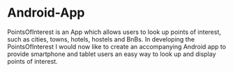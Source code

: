 # Android-App
PointsOfInterest is an App which allows users to look up points of interest, such as cities, towns, hotels, hostels and BnBs. In developing the PointsOfInterest I would now like to create an accompanying Android app to provide smartphone and tablet users an easy way to look up and display points of interest.
